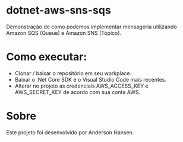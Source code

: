 # dotnet-aws-sns-sqs
Demonstração de como podemos implementar mensageria utilizando Amazon SQS (Queue) e Amazon SNS (Tópico).

# Como executar:
- Clonar / baixar o repositório em seu workplace.
- Baixar o .Net Core SDK e o Visual Studio Code mais recentes.
- Alterar no projeto as credenciais AWS_ACCESS_KEY e AWS_SECRET_KEY de acordo com sua conta AWS.

# Sobre
Este projeto foi desenvolvido por Anderson Hansen.
